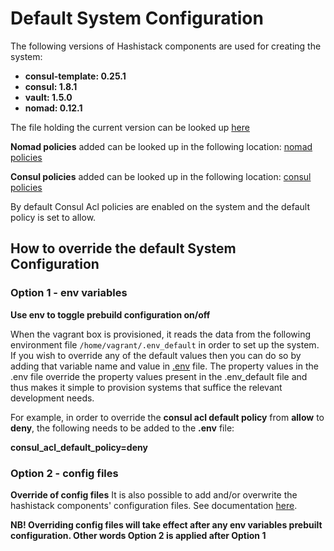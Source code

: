# Default System Configuration

The following versions of Hashistack components are used for creating the system:

- **consul-template: 0.25.1**
- **consul: 1.8.1**
- **vault: 1.5.0**
- **nomad: 0.12.1**

The file holding the current version can be looked up [here](../ansible/group_vars/all/variables.yml)

**Nomad policies** added can be looked up in the following location: [nomad policies](../ansible/templates/nomad-policies)

**Consul policies** added can be looked up in the following location: [consul policies](../ansible/templates/consul-policies)

By default Consul Acl policies are enabled on the system and the default policy is set to allow.

## How to override the default System Configuration

### Option 1 - env variables
**Use env to toggle prebuild configuration on/off**

When the vagrant box is provisioned, it reads the data from the following environment file `/home/vagrant/.env_default` in order to set up the system. If you wish to override any of the default values then you can do so by adding that variable name and value in [.env](../template/dev/.env) file. The property values in the .env file override the property values present in the .env_default file and thus makes it simple to provision systems that suffice the relevant development needs.


For example, in order to override the **consul acl default policy** from **allow** to **deny**, the following needs to be added to the **.env** file:


**consul_acl_default_policy=deny**


### Option 2 - config files
**Override of config files**
It is also possible to add and/or overwrite the hashistack components' configuration files. See documentation [here](vagrant/conf/README.md).

**NB! Overriding config files will take effect after any env variables prebuilt configuration. Other words Option 2 is applied after Option 1**
